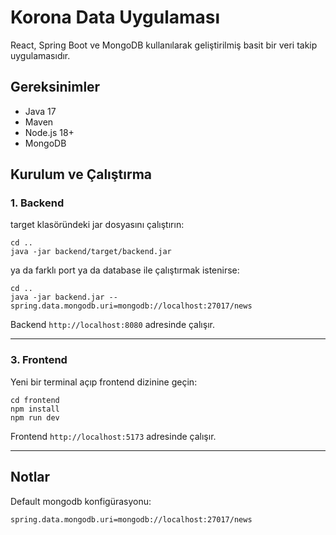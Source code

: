 # Korona Data Uygulaması

React, Spring Boot ve MongoDB kullanılarak geliştirilmiş basit bir veri takip uygulamasıdır.

## Gereksinimler

- Java 17
- Maven
- Node.js 18+
- MongoDB

## Kurulum ve Çalıştırma

### 1. Backend



target klasöründeki jar dosyasını çalıştırın:

```
cd ..
java -jar backend/target/backend.jar
```

ya da farklı port ya da database ile çalıştırmak istenirse:

```
cd ..
java -jar backend.jar --spring.data.mongodb.uri=mongodb://localhost:27017/news
```


Backend `http://localhost:8080` adresinde çalışır.

---

### 3. Frontend

Yeni bir terminal açıp frontend dizinine geçin:

```
cd frontend
npm install
npm run dev
```

Frontend `http://localhost:5173` adresinde çalışır.

---

## Notlar
Default mongodb konfigürasyonu:
```
spring.data.mongodb.uri=mongodb://localhost:27017/news
```

